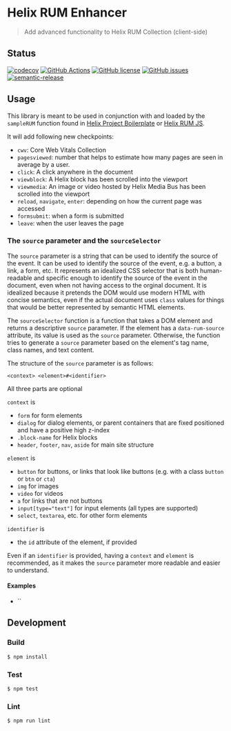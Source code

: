 # Helix RUM Enhancer

> Add advanced functionality to Helix RUM Collection (client-side)

## Status
[![codecov](https://img.shields.io/codecov/c/github/adobe/helix-rum-enhancer.svg)](https://codecov.io/gh/adobe/helix-rum-enhancer)
[![GitHub Actions](https://img.shields.io/github/actions/workflow/status/adobe/helix-rum-enhancer/main.yaml)](https://github.com/adobe/helix-rum-enhancer/actions/workflows/main.yaml)
[![GitHub license](https://img.shields.io/github/license/adobe/helix-rum-enhancer.svg)](https://github.com/adobe/helix-rum-enhancer/blob/master/LICENSE.txt)
[![GitHub issues](https://img.shields.io/github/issues/adobe/helix-rum-enhancer.svg)](https://github.com/adobe/helix-rum-enhancer/issues)
[![semantic-release](https://img.shields.io/badge/%20%20%F0%9F%93%A6%F0%9F%9A%80-semantic--release-e10079.svg)](https://github.com/semantic-release/semantic-release)

## Usage

This library is meant to be used in conjunction with and loaded by the `sampleRUM` function found in [Helix Project Boilerplate](https://github.com/adobe/helix-project-boilerplate/blob/main/scripts/scripts.js) or [Helix RUM JS](https://github.com/adobe/helix-rum-js).

It will add following new checkpoints:

- `cwv`: Core Web Vitals Collection
- `pagesviewed`: number that helps to estimate how many pages are seen in average by a user.
- `click`: A click anywhere in the document
- `viewblock`: A Helix block has been scrolled into the viewport
- `viewmedia`: An image or video hosted by Helix Media Bus has been scrolled into the viewport
- `reload`, `navigate`, `enter`: depending on how the current page was accessed
- `formsubmit`: when a form is submitted
- `leave`: when the user leaves the page

### The `source` parameter and the `sourceSelector`

The `source` parameter is a string that can be used to identify the source of the event. It can be used to identify the source of the event, e.g. a button, a link, a form, etc.
It represents an idealized CSS selector that is both human-readable and specific enough to identify the source of the event in the document, even when not having access to the
orginal document. It is idealized because it pretends the DOM would use modern HTML with concise semantics, even if the actual document uses `class` values for things that would
be better represented by semantic HTML elements.

The `sourceSelector` function is a function that takes a DOM element and returns a descriptive `source` parameter. If the element has a `data-rum-source` attribute, its value is used as the `source` parameter. Otherwise, the function tries to generate a `source` parameter based on the element's tag name, class names, and text content.

The structure of the `source` parameter is as follows:

```
<context> <element>#<identifier>
```
All three parts are optional

`context` is
- `form` for form elements
- `dialog` for dialog elements, or parent containers that are fixed positioned and have a positive high z-index
- `.block-name` for Helix blocks
- `header`, `footer`, `nav`, `aside`  for main site structure

`element` is
- `button` for buttons, or links that look like buttons (e.g. with a class `button` or `btn` or `cta`)
- `img` for images
- `video` for videos
- `a` for links that are not buttons
- `input[type="text"]` for input elements (all types are supported)
- `select`, `textarea`, etc. for other form elements

`identifier` is
- the `id` attribute of the element, if provided

Even if an `identifier` is provided, having a `context` and `element` is recommended, as it makes the `source` parameter more readable and easier to understand.


#### Examples

- ``

## Development

### Build

```bash
$ npm install
```

### Test

```bash
$ npm test
```

### Lint

```bash
$ npm run lint
```
